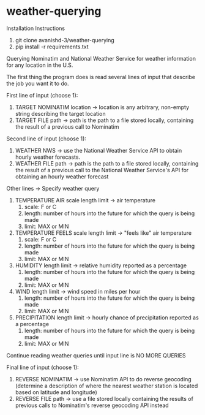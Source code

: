 # weather-querying

Installation Instructions
1. git clone avanishd-3/weather-querying
2. pip install -r requirements.txt


Querying Nominatim and National Weather Service for weather information for any location in the U.S.

The first thing the program does is read several lines of input that describe the job you want it to do. 

First line of input (choose 1):
1. TARGET NOMINATIM location -> location is any arbitrary, non-empty string describing the target location
2. TARGET FILE path -> path is the path to a file stored locally, containing the result of a previous call to Nominatim

Second line of input (choose 1):
1. WEATHER NWS -> use the National Weather Service API to obtain hourly weather forecasts.
2. WEATHER FILE path -> path is the path to a file stored locally, containing the result of a previous call to the National Weather Service's API for obtaining an hourly weather forecast

Other lines -> Specify weather query

1. TEMPERATURE AIR scale length limit -> air temperature
      1. scale: F or C
      2. length: number of hours into the future for which the query is being made
      3. limit: MAX or MIN
2. TEMPERATURE FEELS scale length limit -> "feels like" air temperature
      1. scale: F or C 
      2. length: number of hours into the future for which the query is being made
      3. limit: MAX or MIN
3. HUMIDITY length limit -> relative humidity reported as a percentage
      1. length: number of hours into the future for which the query is being made
      2. limit: MAX or MIN
4. WIND length limit -> wind speed in miles per hour
      1. length: number of hours into the future for which the query is being made
      2. limit: MAX or MIN
5. PRECIPITATION length limit -> hourly chance of precipitation reported as a percentage
      1. length: number of hours into the future for which the query is being made
      2. limit: MAX or MIN

Continue reading weather queries until input line is NO MORE QUERIES

Final line of input (choose 1):
1. REVERSE NOMINATIM -> use Nominatim API to do reverse geocoding (determine a description of where the nearest weather station is located based on latitude and longitude)
2. REVERSE FILE path -> use a file stored locally containing the results of previous calls to Nominatim's reverse geocoding API instead
